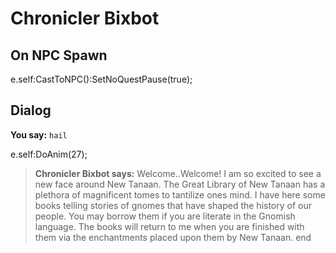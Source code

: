 # Chronicler Bixbot


## On NPC Spawn

e.self:CastToNPC():SetNoQuestPause(true);


## Dialog

**You say:** `hail`



e.self:DoAnim(27);


>**Chronicler Bixbot says:** Welcome..Welcome! I am so excited to see a new face around New Tanaan. The Great Library of New Tanaan has a plethora of magnificent tomes to tantilize ones mind. I have here some books telling stories of gnomes that have shaped the history of our people. You may borrow them if you are literate in the Gnomish language. The books will return to me when you are finished with them via the enchantments placed upon them by New Tanaan.
end
